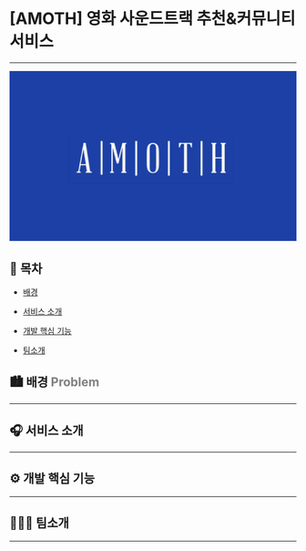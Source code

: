 # [AMOTH] 영화 사운드트랙 추천&커뮤니티 서비스

---

<img title="" src="README_assets/2023-05-25-14-53-55-image.png" alt="" width="616">

## 🔗 목차

- [배경](##2)

- [서비스 소개](##3)

- [개발 핵심 기능](##4)

- [팀소개](##5)

## 🏙️ 배경 <span style="color:gray">Problem</span>

---



## 🎧 서비스 소개

---



## ⚙️ 개발 핵심 기능

---



## 👨🏻‍💻 팀소개

---





## 





# 


